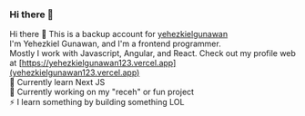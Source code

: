 ### Hi there 👋

Hi there 👋
This is a backup account for [yehezkielgunawan](https://github.com/yehezkielgunawan) <br>
I'm Yehezkiel Gunawan, and I'm a frontend programmer. <br>
Mostly I work with Javascript, Angular, and React. Check out my profile web at [https://yehezkielgunawan123.vercel.app](yehezkielgunawan123.vercel.app) <br>
🌱 Currently learn Next JS <br>
🔭 Currently working on my "receh" or fun project <br>
⚡ I learn something by building something LOL <br>

